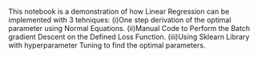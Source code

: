 This notebook is a demonstration of how Linear Regression can be implemented with 3 tehniques:
(i)One step derivation of the optimal parameter using Normal Equations.
(ii)Manual Code to Perform the Batch gradient Descent on the Defined Loss Function.
(iii)Using Sklearn Library with hyperparameter Tuning to find the optimal parameters.
